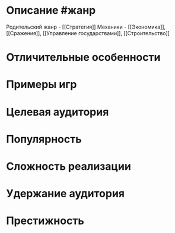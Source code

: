 # Описание  #жанр
 Родительский жанр - [[Стратегия]]
 Механики - [[Экономика]], [[Сражения]], [[Управление государствами]], [[Строительство]]
# Отличительные особенности
# Примеры игр
# Целевая аудитория
# Популярность
# Сложность реализации
# Удержание аудитория
# Престижность